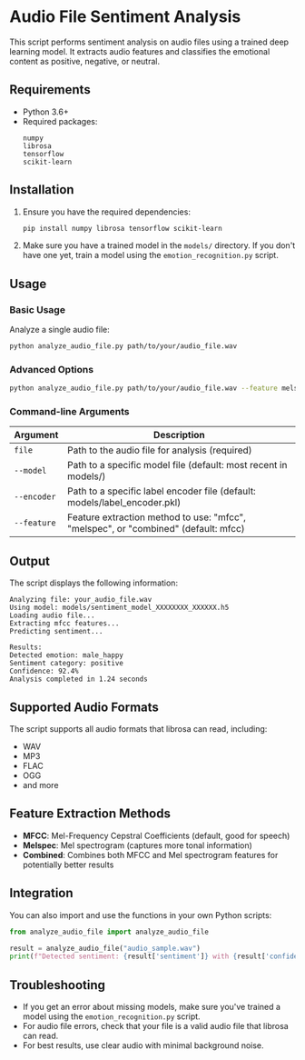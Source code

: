 # Audio File Sentiment Analysis

This script performs sentiment analysis on audio files using a trained deep learning model. It extracts audio features and classifies the emotional content as positive, negative, or neutral.

## Requirements

- Python 3.6+
- Required packages:
  ```
  numpy
  librosa
  tensorflow
  scikit-learn
  ```

## Installation

1. Ensure you have the required dependencies:
   ```bash
   pip install numpy librosa tensorflow scikit-learn
   ```

2. Make sure you have a trained model in the `models/` directory. If you don't have one yet, train a model using the `emotion_recognition.py` script.

## Usage

### Basic Usage

Analyze a single audio file:

```bash
python analyze_audio_file.py path/to/your/audio_file.wav
```

### Advanced Options

```bash
python analyze_audio_file.py path/to/your/audio_file.wav --feature melspec --model models/your_custom_model.h5 --encoder models/your_custom_encoder.pkl
```

### Command-line Arguments

| Argument | Description |
|----------|-------------|
| `file` | Path to the audio file for analysis (required) |
| `--model` | Path to a specific model file (default: most recent in models/) |
| `--encoder` | Path to a specific label encoder file (default: models/label_encoder.pkl) |
| `--feature` | Feature extraction method to use: "mfcc", "melspec", or "combined" (default: mfcc) |

## Output

The script displays the following information:

```
Analyzing file: your_audio_file.wav
Using model: models/sentiment_model_XXXXXXXX_XXXXXX.h5
Loading audio file...
Extracting mfcc features...
Predicting sentiment...

Results:
Detected emotion: male_happy
Sentiment category: positive
Confidence: 92.4%
Analysis completed in 1.24 seconds
```

## Supported Audio Formats

The script supports all audio formats that librosa can read, including:
- WAV
- MP3
- FLAC
- OGG
- and more

## Feature Extraction Methods

- **MFCC**: Mel-Frequency Cepstral Coefficients (default, good for speech)
- **Melspec**: Mel spectrogram (captures more tonal information)
- **Combined**: Combines both MFCC and Mel spectrogram features for potentially better results

## Integration

You can also import and use the functions in your own Python scripts:

```python
from analyze_audio_file import analyze_audio_file

result = analyze_audio_file("audio_sample.wav")
print(f"Detected sentiment: {result['sentiment']} with {result['confidence']}% confidence")
```

## Troubleshooting

- If you get an error about missing models, make sure you've trained a model using the `emotion_recognition.py` script.
- For audio file errors, check that your file is a valid audio file that librosa can read.
- For best results, use clear audio with minimal background noise. 
